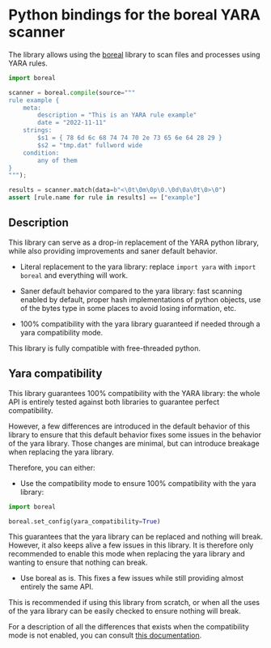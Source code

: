 # Python bindings for the boreal YARA scanner

The library allows using the [boreal](https://github.com/vthib/boreal) library
to scan files and processes using YARA rules.

```py
import boreal

scanner = boreal.compile(source="""
rule example {
    meta:
        description = "This is an YARA rule example"
        date = "2022-11-11"
    strings:
        $s1 = { 78 6d 6c 68 74 74 70 2e 73 65 6e 64 28 29 }
        $s2 = "tmp.dat" fullword wide
    condition:
        any of them
}
""");

results = scanner.match(data=b"<\0t\0m\0p\0.\0d\0a\0t\0>\0")
assert [rule.name for rule in results] == ["example"]
```

## Description

This library can serve as a drop-in replacement of the YARA python library,
while also providing improvements and saner default behavior.

- Literal replacement to the yara library:
  replace `import yara` with `import boreal` and everything will work.

- Saner default behavior compared to the yara library: fast scanning enabled
  by default, proper hash implementations of python objects, use of the bytes
  type in some places to avoid losing information, etc.

- 100% compatibility with the yara library guaranteed if needed through
  a yara compatibility mode.

This library is fully compatible with free-threaded python.

## Yara compatibility

This library guarantees 100% compatibility with the YARA library: the whole API
is entirely tested against both libraries to guarantee perfect compatibility.

However, a few differences are introduced in the default behavior of this library
to ensure that this default behavior fixes some issues in the behavior of the yara
library. Those changes are minimal, but can introduce breakage when replacing
the yara library.

Therefore, you can either:

- Use the compatibility mode to ensure 100% compatibility with the yara library:

```py
import boreal

boreal.set_config(yara_compatibility=True)
```

This guarantees that the yara library can be replaced and nothing will break.
However, it also keeps alive a few issues in this library. It is therefore
only recommended to enable this mode when replacing the yara library and wanting
to ensure that nothing can break.

- Use boreal as is. This fixes a few issues while still providing almost
  entirely the same API.

This is recommended if using this library from scratch, or when all the uses
of the yara library can be easily checked to ensure nothing will break.

For a description of all the differences that exists when the compatibility mode
is not enabled, you can consult [this documentation](https://vthib.github.io/boreal/boreal-py/dev/yara_compatibility_mode/).
